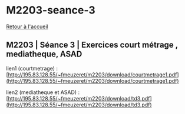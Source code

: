 # M2203-seance-3

[Retour à l'accueil](./)

## M2203 \| Séance 3 \| Exercices court métrage , mediatheque, ASAD

lien1 \(courtmetrage\) : [http://195.83.128.55/~fmeuzeret/m2203/download/courtmetrage1.pdf](http://195.83.128.55/~fmeuzeret/m2203/download/courtmetrage1.pdf)

lien2 \(mediatheque et ASAD\) : [http://195.83.128.55/~fmeuzeret/m2203/download/td3.pdf](http://195.83.128.55/~fmeuzeret/m2203/download/td3.pdf)

